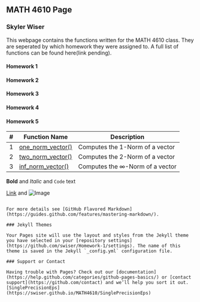 ## MATH 4610 Page
### Skyler Wiser

This webpage contains the functions written for the MATH 4610 class. They are seperated by which homework they were assigned to. A full list of functions can be found here(link pending).

#### Homework 1
#### Homework 2
#### Homework 3
#### Homework 4
#### Homework 5
#|Function Name|Description
---|---|---
1|[one_norm_vector()](https://swiser.github.io/MATH4610/one_norm_vector.md)|Computes the 1-Norm of a vector
2|[two_norm_vector()](https://swiser.github.io/MATH4610/two_norm_vector.md)|Computes the 2-Norm of a vector
3|[inf_norm_vector()](https://swiser.github.io/MATH4610/one_norm_vector.md)|Computes the ∞-Norm of a vector


**Bold** and _Italic_ and `Code` text

[Link](url) and ![Image](src)
```

For more details see [GitHub Flavored Markdown](https://guides.github.com/features/mastering-markdown/).

### Jekyll Themes

Your Pages site will use the layout and styles from the Jekyll theme you have selected in your [repository settings](https://github.com/swiser/Homework-1/settings). The name of this theme is saved in the Jekyll `_config.yml` configuration file.

### Support or Contact

Having trouble with Pages? Check out our [documentation](https://help.github.com/categories/github-pages-basics/) or [contact support](https://github.com/contact) and we’ll help you sort it out.
[SinglePrecisionEps](https://swiser.github.io/MATH4610/SinglePrecisionEps)
